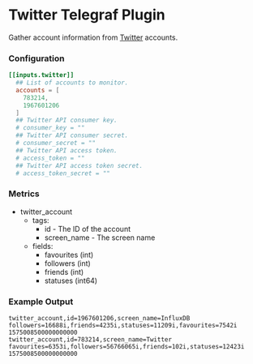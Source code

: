 # Twitter Telegraf Plugin

Gather account information from [Twitter](https://twitter.com/) accounts.

### Configuration

```toml
[[inputs.twitter]]
  ## List of accounts to monitor.
  accounts = [
    783214,
    1967601206
  ]
  ## Twitter API consumer key.
  # consumer_key = ""
  ## Twitter API consumer secret.
  # consumer_secret = ""
  ## Twitter API access token.
  # access_token = ""
  ## Twitter API access token secret.
  # access_token_secret = ""
```

### Metrics

- twitter_account
  - tags:
    - id - The ID of the account
    - screen_name - The screen name
  - fields:
    - favourites (int)
    - followers (int)
    - friends (int)
    - statuses (int64)

### Example Output

```
twitter_account,id=1967601206,screen_name=InfluxDB followers=16688i,friends=4235i,statuses=11209i,favourites=7542i 1575008500000000000
twitter_account,id=783214,screen_name=Twitter favourites=6353i,followers=56766065i,friends=102i,statuses=12423i 1575008500000000000
```
